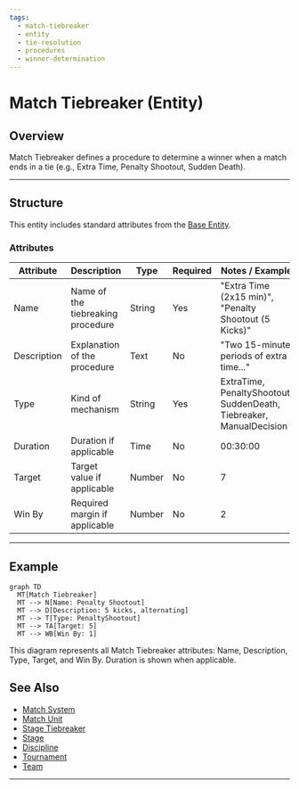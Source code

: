 ```yaml
---
tags:
  - match-tiebreaker
  - entity
  - tie-resolution
  - procedures
  - winner-determination
---
```


# Match Tiebreaker (Entity)

## Overview

Match Tiebreaker defines a procedure to determine a winner when a match ends in a tie (e.g., Extra Time, Penalty Shootout, Sudden Death).

---

## Structure

This entity includes standard attributes from the [Base Entity](../../../foundation/base_entity.md).

### Attributes

| Attribute   | Description                                              | Type   | Required | Notes / Example                                      |
| ----------- | -------------------------------------------------------- | ------ | -------- | ---------------------------------------------------- |
| Name        | Name of the tiebreaking procedure                        | String | Yes      | "Extra Time (2x15 min)", "Penalty Shootout (5 Kicks)" |
| Description | Explanation of the procedure                              | Text   | No       | "Two 15-minute periods of extra time..."             |
| Type        | Kind of mechanism                                        | String | Yes      | ExtraTime, PenaltyShootout, SuddenDeath, Tiebreaker, ManualDecision |
| Duration    | Duration if applicable                                   | Time   | No       | 00:30:00                                              |
| Target      | Target value if applicable                               | Number | No       | 7                                                     |
| Win By      | Required margin if applicable                            | Number | No       | 2                                                     |

---

## Example

```mermaid
graph TD
  MT[Match Tiebreaker]
  MT --> N[Name: Penalty Shootout]
  MT --> D[Description: 5 kicks, alternating]
  MT --> T[Type: PenaltyShootout]
  MT --> TA[Target: 5]
  MT --> WB[Win By: 1]
```

This diagram represents all Match Tiebreaker attributes: Name, Description, Type, Target, and Win By. Duration is shown when applicable.

## See Also

- [Match System](match_system.md)
- [Match Unit](match_unit/match_unit.md)
- [Stage Tiebreaker](../../../discipline/stage/stage_tiebreaker.md)
- [Stage](../../../discipline/stage/stage.md)
- [Discipline](../../../discipline/discipline.md)
- [Tournament](../../../tournament/tournament.md)
- [Team](../../../team/team.md)

---
